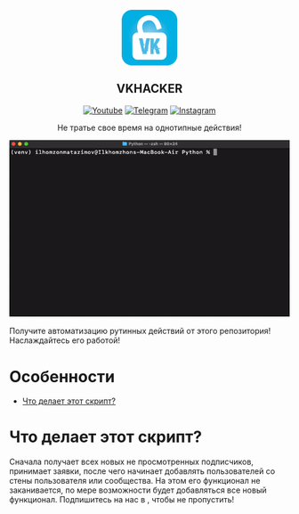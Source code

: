 <p align="center">
  <img width="100px" src="https://github.com/Matazimov/VKHACKER/blob/main/assets/Ikonka-vkhack.png" align="center">
  <h2 align="center">VKHACKER</h2>

  <div align="center">

  <a href="">[![Youtube](https://img.shields.io/badge/YouTube-FF0000?style=for-the-badge&logo=youtube&logoColor=white)](https://www.youtube.com/channel/UC1-IbnSQyY7xzC3Troe8MTg)</a>
  <a href="">[![Telegram](https://img.shields.io/badge/Telegram-2CA5E0?style=for-the-badge&logo=telegram&logoColor=white)](https://t.me/matazimov_official)</a>
  <a href="">[![Instagram](https://img.shields.io/badge/Instagram-E4405F?style=for-the-badge&logo=instagram&logoColor=white)](https://www.instagram.com/mr_qpdb)</a>

  </div>
  
  <p align="center">Не тратье свое время на однотипные действия!</p>
<p>
<img src="https://github.com/Matazimov/VKHACKER/blob/main/assets/guide.gif">

Получите автоматизацию рутинных действий от этого репозитория! Наслаждайтесь его работой!
</p>

# Особенности

- [Что делает этот скрипт?](#что-делает-этот-скрипт)


# Что делает этот скрипт?

Сначала получает всех новых не просмотренных подписчиков, принимает заявки, после чего начинает добавлять пользователей со стены пользователя или сообщества. На этом его функционал не заканивается, по мере возможности будет добавляться все новый функционал. Подпишитесь на нас в , чтобы не пропустить!

